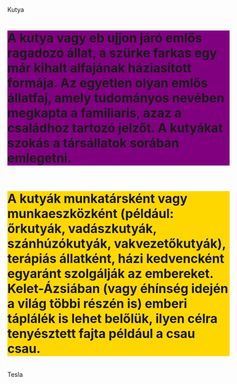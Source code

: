 <!DOCTYPE html>
<html lang="hu">
<head>
    <meta charset="UTF-8">
    <meta http-equiv="X-UA-Compatible" content="IE=edge">
    <meta name="viewport" content="width=device-width, initial-scale=1.0">
    <title>Ez vagyok én</title>
</head>
    Kutya
<body>
   <img src="https://www.nemzetisport.hu/data/cikk/2/86/52/3/cikk_2865203/Mazsi_960px.jpg" alt="">
   <h1 style="background-color:purple;">A kutya vagy eb ujjon járó emlős ragadozó állat, a szürke farkas egy már kihalt alfajának háziasított formája. Az egyetlen olyan emlős állatfaj, amely tudományos nevében megkapta a familiaris, azaz a családhoz tartozó jelzőt. A kutyákat szokás a társállatok sorában emlegetni.</h1>
   <img src="https://cdn.nwmgroups.hu/s/img/i/2005/20200513kutya4.jpg" alt="">
     <h1 style="background-color:gold;">A kutyák munkatársként vagy munkaeszközként (például: őrkutyák, vadászkutyák, szánhúzókutyák, vakvezetőkutyák), terápiás állatként, házi kedvencként egyaránt szolgálják az embereket. Kelet-Ázsiában (vagy éhínség idején a világ többi részén is) emberi táplálék is lehet belőlük, ilyen célra tenyésztett fajta például a csau csau.</h1>
    <img src="https://upload.wikimedia.org/wikipedia/commons/6/6d/Shiva%2C_aug-05-5.jpg" alt="">
    <p>Tesla</p>
</body>
</html>
